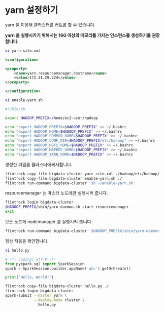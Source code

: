 # yarn 설정하기

yarn 을 이용해 클러스터를 컨트롤 할 수 있습니다.

**yarn 을 실행시키기 위해서는 16G 이상의 메모리를 가지는 인스턴스를 생성하기를 권장합니다.**

```sh
vi yarn-site.xml
```

```xml
<configuration>

<property>
    <name>yarn.resourcemanager.hostname</name>
    <value>172.31.29.224</value>
</property>

</configuration>
```

```sh
vi enable-yarn.sh
```

```sh
#!/bin/sh

export HADOOP_PREFIX=/home/ec2-user/hadoop

echo "export HADOOP_PREFIX=$HADOOP_PREFIX" >> ~/.bashrc
echo "export HADOOP_HOME=$HADOOP_PREFIX" >> ~/.bashrc
echo "export HADOOP_COMMON_HOME=$HADOOP_PREFIX" >> ~/.bashrc
echo "export HADOOP_CONF_DIR=$HADOOP_PREFIX/etc/hadoop" >> ~/.bashrc
echo "export HADOOP_HDFS_HOME=$HADOOP_PREFIX" >> ~/.bashrc
echo "export HADOOP_MAPRED_HOME=$HADOOP_PREFIX" >> ~/.bashrc
echo "export HADOOP_YARN_HOME=$HADOOP_PREFIX" >> ~/.bashrc
```

생성한 파일을 클러스터에복사합니다.

```sh
flintrock copy-file bigdata-cluster yarn-site.xml ./hadoop/etc/hadoop/
flintrock copy-file bigdata-cluster enable-yarn.sh ./
flintrock run-command bigdata-cluster 'sh ~/enable-yarn.sh'
```

resourcemanager 는 마스터 노드에만 실행시켜 줍니다.

```sh
flintrock login bigdata-cluster
$HADOOP_PREFIX/sbin/yarn-daemon.sh start resourcemanager
exit
```

모든 노드에 nodemanager 를 실행시켜 줍니다.

```sh
flintrock run-command bigdata-cluster '$HADOOP_PREFIX/sbin/yarn-daemon.sh start nodemanager'
```

정상 작동을 확인합니다.

```sh
vi hello.py
```

```python
# -*- coding: utf-8 -*-
from pyspark.sql import SparkSession
spark = SparkSession.builder.appName('abc').getOrCreate()

print('Hello, World!')
```

```sh
flintrock copy-file bigdata-cluster hello.py ./
flintrock login bigdata-cluster
spark-submit --master yarn \
             --deploy-mode cluster \
               hello.py
```
